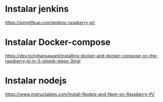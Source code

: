 # Instalar jenkins
https://pimylifeup.com/jenkins-raspberry-pi/

# Instalar Docker-compose
https://dev.to/rohansawant/installing-docker-and-docker-compose-on-the-raspberry-pi-in-5-simple-steps-3mgl

# Instalar nodejs
https://www.instructables.com/Install-Nodejs-and-Npm-on-Raspberry-Pi/